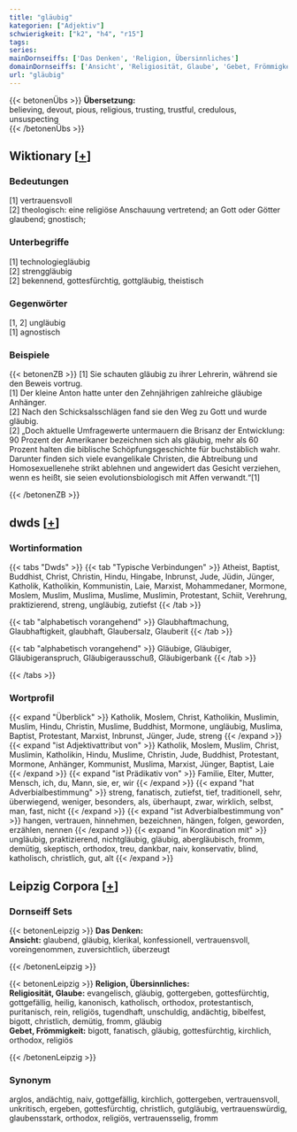 ```yaml
---
title: "gläubig"
kategorien: ["Adjektiv"]
schwierigkeit: ["k2", "h4", "r15"]
tags:
series:
mainDornseiffs: ['Das Denken', 'Religion, Übersinnliches']
domainDornseiffs: ['Ansicht', 'Religiosität, Glaube', 'Gebet, Frömmigkeit']
url: "gläubig"
---
```


{{< betonenÜbs >}}
**Übersetzung:**  
believing, devout, pious, religious, trusting, trustful, credulous, unsuspecting  
{{< /betonenÜbs >}}

## Wiktionary [[+](https://de.wiktionary.org/wiki/gläubig)]

### Bedeutungen
[1] vertrauensvoll  
[2] theologisch: eine religiöse Anschauung vertretend; an Gott oder Götter glaubend; gnostisch;  

### Unterbegriffe
[1] technologiegläubig  
[2] strenggläubig  
[2] bekennend, gottesfürchtig, gottgläubig, theistisch  

### Gegenwörter
[1, 2] ungläubig  
[1] agnostisch  

### Beispiele
{{< betonenZB >}}
[1] Sie schauten gläubig zu ihrer Lehrerin, während sie den Beweis vortrug.  
[1] Der kleine Anton hatte unter den Zehnjährigen zahlreiche gläubige Anhänger.  
[2] Nach den Schicksalsschlägen fand sie den Weg zu Gott und wurde gläubig.  
[2] „Doch aktuelle Umfragewerte untermauern die Brisanz der Entwicklung: 90 Prozent der Amerikaner bezeichnen sich als gläubig, mehr als 60 Prozent halten die biblische Schöpfungsgeschichte für buchstäblich wahr. Darunter finden sich viele evangelikale Christen, die Abtreibung und Homosexuellenehe strikt ablehnen und angewidert das Gesicht verziehen, wenn es heißt, sie seien evolutionsbiologisch mit Affen verwandt.“[1]  

{{< /betonenZB >}}


## dwds [[+](https://www.dwds.de/wb/gläubig)]

### Wortinformation
{{< tabs "Dwds" >}}
{{< tab "Typische Verbindungen" >}}
Atheist, Baptist, Buddhist, Christ, Christin, Hindu, Hingabe, Inbrunst, Jude, Jüdin, Jünger, Katholik, Katholikin, Kommunistin, Laie, Marxist, Mohammedaner, Mormone, Moslem, Muslim, Muslima, Muslime, Muslimin, Protestant, Schiit, Verehrung, praktizierend, streng, ungläubig, zutiefst
{{< /tab >}}

{{< tab "alphabetisch vorangehend" >}}
Glaubhaftmachung, Glaubhaftigkeit, glaubhaft, Glaubersalz, Glauberit
{{< /tab >}}

{{< tab "alphabetisch vorangehend" >}}
Gläubige, Gläubiger, Gläubigeranspruch, Gläubigerausschuß, Gläubigerbank
{{< /tab >}}

{{< /tabs >}}

### Wortprofil
{{< expand "Überblick" >}} Katholik, Moslem, Christ, Katholikin, Muslimin, Muslim, Hindu, Christin, Muslime, Buddhist, Mormone, ungläubig, Muslima, Baptist, Protestant, Marxist, Inbrunst, Jünger, Jude, streng {{< /expand >}}
{{< expand "ist Adjektivattribut von" >}} Katholik, Moslem, Muslim, Christ, Muslimin, Katholikin, Hindu, Muslime, Christin, Jude, Buddhist, Protestant, Mormone, Anhänger, Kommunist, Muslima, Marxist, Jünger, Baptist, Laie {{< /expand >}}
{{< expand "ist Prädikativ von" >}} Familie, Elter, Mutter, Mensch, ich, du, Mann, sie, er, wir {{< /expand >}}
{{< expand "hat Adverbialbestimmung" >}} streng, fanatisch, zutiefst, tief, traditionell, sehr, überwiegend, weniger, besonders, als, überhaupt, zwar, wirklich, selbst, man, fast, nicht {{< /expand >}}
{{< expand "ist Adverbialbestimmung von" >}} hangen, vertrauen, hinnehmen, bezeichnen, hängen, folgen, geworden, erzählen, nennen {{< /expand >}}
{{< expand "in Koordination mit" >}} ungläubig, praktizierend, nichtgläubig, gläubig, abergläubisch, fromm, demütig, skeptisch, orthodox, treu, dankbar, naiv, konservativ, blind, katholisch, christlich, gut, alt {{< /expand >}}

## Leipzig Corpora [[+](https://corpora.uni-leipzig.de/en/res?word=gläubig&corpusId=deu_newscrawl-public_2018)]

### Dornseiff Sets
{{< betonenLeipzig >}}
**Das Denken:**  
**Ansicht:** glaubend, gläubig, klerikal, konfessionell, vertrauensvoll, voreingenommen, zuversichtlich, überzeugt  

{{< /betonenLeipzig >}}


{{< betonenLeipzig >}}
**Religion, Übersinnliches:**  
**Religiosität, Glaube:** evangelisch, gläubig, gottergeben, gottesfürchtig, gottgefällig, heilig, kanonisch, katholisch, orthodox, protestantisch, puritanisch, rein, religiös, tugendhaft, unschuldig, andächtig, bibelfest, bigott, christlich, demütig, fromm, gläubig  
**Gebet, Frömmigkeit:** bigott, fanatisch, gläubig, gottesfürchtig, kirchlich, orthodox, religiös  

{{< /betonenLeipzig >}}

### Synonym
arglos, andächtig, naiv, gottgefällig, kirchlich, gottergeben, vertrauensvoll, unkritisch, ergeben, gottesfürchtig, christlich, gutgläubig, vertrauenswürdig, glaubensstark, orthodox, religiös, vertrauensselig, fromm

